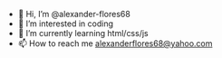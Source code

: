 - 👋 Hi, I’m @alexander-flores68
- 👀 I’m interested in coding
- 🌱 I’m currently learning html/css/js
- 📫 How to reach me alexanderflores68@yahoo.com

<!---
alexander-flores68/alexander-flores68 is a ✨ special ✨ repository because its `README.md` (this file) appears on your GitHub profile.
You can click the Preview link to take a look at your changes.
--->
